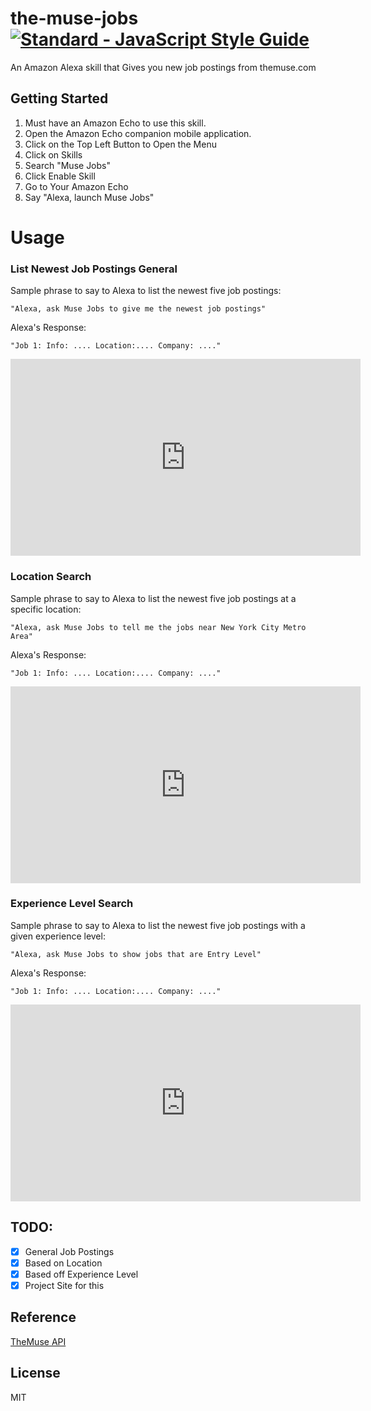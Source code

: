 # the-muse-jobs   [![Standard - JavaScript Style Guide](https://cdn.rawgit.com/feross/standard/master/badge.svg)](https://github.com/feross/standard     )

An Amazon Alexa skill that Gives you new job postings from themuse.com

## Getting Started
1. Must have an Amazon Echo to use this skill.  
2. Open the Amazon Echo companion mobile application.
3. Click on the Top Left Button to Open the Menu
4. Click on Skills
5. Search "Muse Jobs"
6. Click Enable Skill
7. Go to Your Amazon Echo
8. Say "Alexa, launch Muse Jobs"

# Usage

### List Newest Job Postings General

Sample phrase to say to Alexa to list the newest five job postings:

` "Alexa, ask Muse Jobs to give me the newest job postings" `

Alexa's Response:

`"Job 1: Info: .... Location:.... Company: ...."`

<iframe width="560" height="315" src="https://www.youtube.com/embed/cl_VoAN27ps" frameborder="0" allowfullscreen></iframe>

### Location Search

Sample phrase to say to Alexa to list the newest five job postings at a specific location:

` "Alexa, ask Muse Jobs to tell me the jobs near New York City Metro Area" `

Alexa's Response:

`"Job 1: Info: .... Location:.... Company: ...."`

<iframe width="560" height="315" src="https://www.youtube.com/embed/Afxe2Wsnajg" frameborder="0" allowfullscreen></iframe>

### Experience Level Search

Sample phrase to say to Alexa to list the newest five job postings with a given experience level:

` "Alexa, ask Muse Jobs to show jobs that are Entry Level" `

Alexa's Response:

`"Job 1: Info: .... Location:.... Company: ...."`

<iframe width="560" height="315" src="https://www.youtube.com/embed/5LuHBbDgksE" frameborder="0" allowfullscreen></iframe>

## TODO:

- [x] General Job Postings
- [x] Based on Location
- [x] Based off Experience Level
- [x] Project Site for this

## Reference

[TheMuse API](https://www.themuse.com/developers/api/v2)

## License

MIT 
